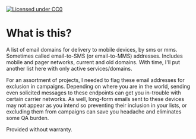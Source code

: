 [![Licensed under CC0](https://licensebuttons.net/p/zero/1.0/88x31.png)](https://creativecommons.org/publicdomain/zero/1.0/)

# What is this?
A list of email domains for delivery to mobile devices, by sms or mms. Sometimes called email-to-SMS (or email-to-MMS) addresses. Includes mobile and pager networks, current and old domains. With time, I'll put another list here with only active services/domains.

For an assortment of projects, I needed to flag these email addresses for exclusion in campaigns. Depending on where you are in the world, sending even solicited messages to these endpoints can get you in-trouble with certain carrier networks. As well, long-form emails sent to these devices may not appear as you intend so preventing their inclusion in your lists, or excluding them from campaigns can save you headache and eliminates some QA burden.

Provided without warranty.
